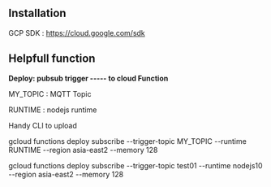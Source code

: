 ## Installation
GCP SDK : https://cloud.google.com/sdk

## Helpfull function
**Deploy: pubsub trigger ----- to cloud Function**

MY_TOPIC : MQTT Topic

RUNTIME  : nodejs runtime

Handy CLI to upload

gcloud functions deploy subscribe --trigger-topic MY_TOPIC --runtime RUNTIME --region asia-east2 --memory 128

gcloud functions deploy subscribe --trigger-topic test01 --runtime nodejs10 --region asia-east2 --memory 128
